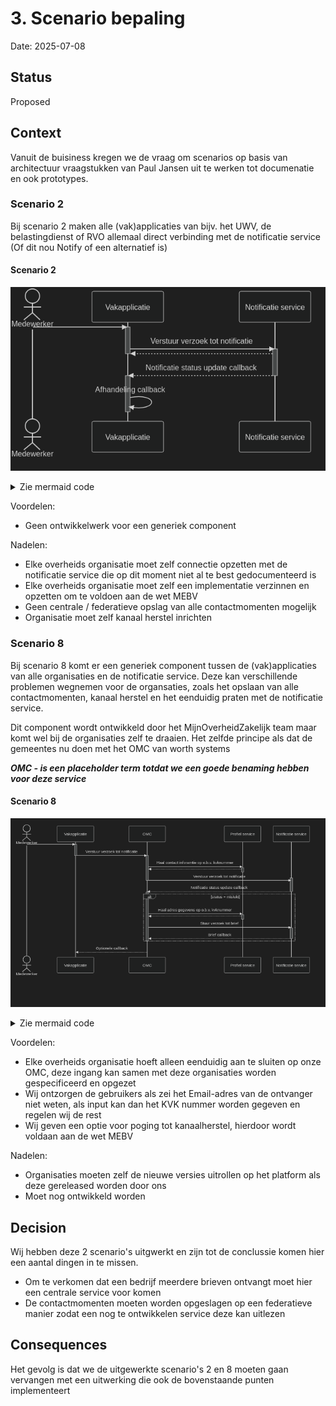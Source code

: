 # 3. Scenario bepaling

Date: 2025-07-08

## Status

Proposed

## Context

Vanuit de buisiness kregen we de vraag om scenarios op basis van architectuur vraagstukken van Paul Jansen uit te werken tot documenatie en ook prototypes.

### Scenario 2

Bij scenario 2 maken alle (vak)applicaties van bijv. het UWV, de belastingdienst of RVO allemaal direct verbinding met de notificatie service (Of dit nou Notify of een alternatief is)

#### Scenario 2

![Scenario 2 uitgetekend](./images/Scenario2.png "Scenario 2 uitgetekend")

<details>
  <summary>Zie mermaid code</summary>
  
    sequenceDiagram
        actor Medewerker
        Medewerker->>Vakapplicatie:
        activate Vakapplicatie
        Vakapplicatie->>Notificatie service:Verstuur verzoek tot notificatie
        activate Notificatie service
        Notificatie service-->>Vakapplicatie:
        deactivate Vakapplicatie
        Notificatie service-->>Vakapplicatie:Notificatie status update callback
        deactivate Notificatie service
        activate Vakapplicatie
        Vakapplicatie->>Vakapplicatie:Afhandeling callback
        deactivate Vakapplicatie
</details>

Voordelen:

- Geen ontwikkelwerk voor een generiek component

Nadelen:

- Elke overheids organisatie moet zelf connectie opzetten met de notificatie service die op dit moment niet al te best gedocumenteerd is
- Elke overheids organisatie moet zelf een implementatie verzinnen en opzetten om te voldoen aan de wet MEBV
- Geen centrale / federatieve opslag van alle contactmomenten mogelijk
- Organisatie moet zelf kanaal herstel inrichten

### Scenario 8

Bij scenario 8 komt er een generiek component tussen de (vak)applicaties van alle organisaties en de notificatie service. Deze kan verschillende problemen wegnemen voor de organsaties, zoals het opslaan van alle contactmomenten, kanaal herstel en het eenduidig praten met de notificatie service.

Dit component wordt ontwikkeld door het MijnOverheidZakelijk team maar komt wel bij de organisaties zelf te draaien. Het zelfde principe als dat de gemeentes nu doen met het OMC van worth systems

**_OMC - is een placeholder term totdat we een goede benaming hebben voor deze service_**

#### Scenario 8

![Scenario 8 uitgetekend](./images/Scenario8.png "Scenario 8 uitgetekend")

<details>
  <summary>Zie mermaid code</summary>
  
    sequenceDiagram
        actor Medewerker
        Medewerker->>Vakapplicatie:
        activate Vakapplicatie
        Vakapplicatie->>OMC:Verstuur verzoek tot notificatie
        deactivate Vakapplicatie
        activate OMC
        OMC->>Profiel service:Haal contact inforamtie op o.b.v. kvknummer
        activate Profiel service
        Profiel service-->>OMC:
        deactivate Profiel service
        OMC->>Notificatie service:Verstuur verzoek tot notificatie
        activate Notificatie service
        deactivate OMC

        Notificatie service-->>OMC:Notificatie status update callback
        deactivate Notificatie service
        activate OMC
        alt status = mislukt
            OMC->>Profiel service:Haal adres gegevens op o.b.v. kvknummer
            activate Profiel service
            Profiel service-->>OMC:
            deactivate Profiel service
            OMC->>Notificatie service:Stuur verzoek tot brief
            activate Notificatie service
            Notificatie service-->>OMC:Brief callback
            deactivate Notificatie service
        end
        deactivate OMC
        OMC-->>Vakapplicatie:Optionele callback

</details>

Voordelen:

- Elke overheids organisatie hoeft alleen eenduidig aan te sluiten op onze OMC, deze ingang kan samen met deze organisaties worden gespecificeerd en opgezet
- Wij ontzorgen de gebruikers als zei het Email-adres van de ontvanger niet weten, als input kan dan het KVK nummer worden gegeven en regelen wij de rest
- Wij geven een optie voor poging tot kanaalherstel, hierdoor wordt voldaan aan de wet MEBV

Nadelen:

- Organisaties moeten zelf de nieuwe versies uitrollen op het platform als deze gereleased worden door ons
- Moet nog ontwikkeld worden

## Decision

Wij hebben deze 2 scenario's uitgwerkt en zijn tot de conclussie komen hier een aantal dingen in te missen.

- Om te verkomen dat een bedrijf meerdere brieven ontvangt moet hier een centrale service voor komen
- De contactmomenten moeten worden opgeslagen op een federatieve manier zodat een nog te ontwikkelen service deze kan uitlezen

## Consequences

Het gevolg is dat we de uitgewerkte scenario's 2 en 8 moeten gaan vervangen met een uitwerking die ook de bovenstaande punten implementeert
